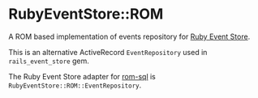 # RubyEventStore::ROM

 A ROM based implementation of events repository for [Ruby Event Store](https://github.com/RailsEventStore/rails_event_store).

This is an alternative ActiveRecord `EventRepository` used in `rails_event_store` gem.

The Ruby Event Store adapter for [rom-sql](https://github.com/rom-rb/rom-sql) is `RubyEventStore::ROM::EventRepository`.

